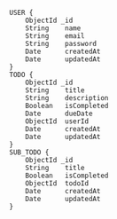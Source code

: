 
    USER {
        ObjectId _id
        String    name
        String    email
        String    password
        Date      createdAt
        Date      updatedAt
    }
    TODO {
        ObjectId _id
        String    title
        String    description
        Boolean   isCompleted
        Date      dueDate
        ObjectId  userId  
        Date      createdAt
        Date      updatedAt
    }
    SUB_TODO {
        ObjectId _id
        String    title
        Boolean   isCompleted
        ObjectId  todoId
        Date      createdAt
        Date      updatedAt
    }

   
    
